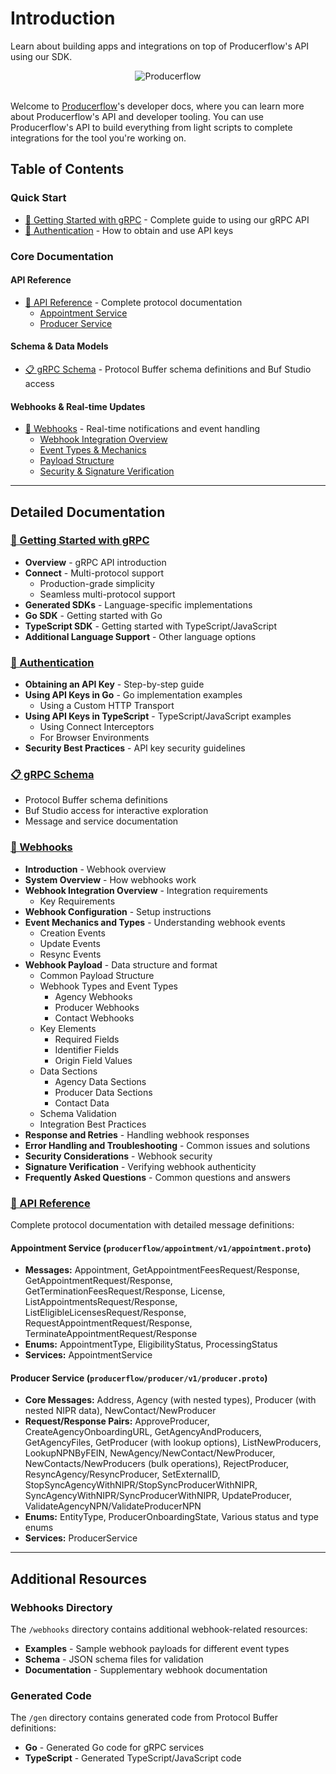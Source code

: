 # Introduction

Learn about building apps and integrations on top of Producerflow's API using our SDK.

<!-- markdownlint-disable MD033 -->
<div align="center">
  <img src="https://framerusercontent.com/images/Sqd0oOCQAQNo92PjocWBUmSjERA.png" alt="Producerflow"/>
</div>
<br/>
<!-- markdownlint-enable MD033 -->

Welcome to [Producerflow](https://www.producerflow.com)'s developer docs, where you can learn more about Producerflow's API and developer tooling. You can use Producerflow's API to build everything from light scripts to complete integrations for the tool you're working on.

## Table of Contents

### Quick Start

- [🚀 Getting Started with gRPC](https://github.com/agentero/producerflowapi/wiki/Getting-started-with-grpc) - Complete guide to using our gRPC API
- [🔐 Authentication](https://github.com/agentero/producerflowapi/wiki/Authentication) - How to obtain and use API keys

### Core Documentation

#### API Reference

- [📖 API Reference](https://github.com/agentero/producerflowapi/wiki/API-Reference) - Complete protocol documentation
  - [Appointment Service](https://github.com/agentero/producerflowapi/wiki/API-Reference#producerflow-appointment-v1-appointment-proto)
  - [Producer Service](https://github.com/agentero/producerflowapi/wiki/API-Reference#producerflow-producer-v1-producer-proto)

#### Schema & Data Models

- [📋 gRPC Schema](Schema.md) - Protocol Buffer schema definitions and Buf Studio access

#### Webhooks & Real-time Updates

- [🔔 Webhooks](https://github.com/agentero/producerflowapi/wiki/Webhooks) - Real-time notifications and event handling
  - [Webhook Integration Overview](https://github.com/agentero/producerflowapi/wiki/Webhooks#3-webhook-integration-overview)
  - [Event Types & Mechanics](https://github.com/agentero/producerflowapi/wiki/Webhooks#5-event-mechanics-and-types)
  - [Payload Structure](https://github.com/agentero/producerflowapi/wiki/Webhooks#6-webhook-payload)
  - [Security & Signature Verification](Webhooks.md#10-signature-verification)

---

## Detailed Documentation

### [🚀 Getting Started with gRPC](https://github.com/agentero/producerflowapi/wiki/Getting-started-with-grpc)

- **Overview** - gRPC API introduction
- **Connect** - Multi-protocol support
  - Production-grade simplicity
  - Seamless multi-protocol support
- **Generated SDKs** - Language-specific implementations
- **Go SDK** - Getting started with Go
- **TypeScript SDK** - Getting started with TypeScript/JavaScript
- **Additional Language Support** - Other language options

### [🔐 Authentication](https://github.com/agentero/producerflowapi/wiki/Authentication)

- **Obtaining an API Key** - Step-by-step guide
- **Using API Keys in Go** - Go implementation examples
  - Using a Custom HTTP Transport
- **Using API Keys in TypeScript** - TypeScript/JavaScript examples
  - Using Connect Interceptors
  - For Browser Environments
- **Security Best Practices** - API key security guidelines

### [📋 gRPC Schema](https://github.com/agentero/producerflowapi/wiki/Schema)

- Protocol Buffer schema definitions
- Buf Studio access for interactive exploration
- Message and service documentation

### [🔔 Webhooks](https://github.com/agentero/producerflowapi/wiki/Webhooks)

- **Introduction** - Webhook overview
- **System Overview** - How webhooks work
- **Webhook Integration Overview** - Integration requirements
  - Key Requirements
- **Webhook Configuration** - Setup instructions
- **Event Mechanics and Types** - Understanding webhook events
  - Creation Events
  - Update Events
  - Resync Events
- **Webhook Payload** - Data structure and format
  - Common Payload Structure
  - Webhook Types and Event Types
    - Agency Webhooks
    - Producer Webhooks
    - Contact Webhooks
  - Key Elements
    - Required Fields
    - Identifier Fields
    - Origin Field Values
  - Data Sections
    - Agency Data Sections
    - Producer Data Sections
    - Contact Data
  - Schema Validation
  - Integration Best Practices
- **Response and Retries** - Handling webhook responses
- **Error Handling and Troubleshooting** - Common issues and solutions
- **Security Considerations** - Webhook security
- **Signature Verification** - Verifying webhook authenticity
- **Frequently Asked Questions** - Common questions and answers

### [📖 API Reference](https://github.com/agentero/producerflowapi/wiki/API-Reference)

Complete protocol documentation with detailed message definitions:

#### Appointment Service (`producerflow/appointment/v1/appointment.proto`)

- **Messages:** Appointment, GetAppointmentFeesRequest/Response, GetAppointmentRequest/Response, GetTerminationFeesRequest/Response, License, ListAppointmentsRequest/Response, ListEligibleLicensesRequest/Response, RequestAppointmentRequest/Response, TerminateAppointmentRequest/Response
- **Enums:** AppointmentType, EligibilityStatus, ProcessingStatus
- **Services:** AppointmentService

#### Producer Service (`producerflow/producer/v1/producer.proto`)

- **Core Messages:** Address, Agency (with nested types), Producer (with nested NIPR data), NewContact/NewProducer
- **Request/Response Pairs:** ApproveProducer, CreateAgencyOnboardingURL, GetAgencyAndProducers, GetAgencyFiles, GetProducer (with lookup options), ListNewProducers, LookupNPNByFEIN, NewAgency/NewContact/NewProducer, NewContacts/NewProducers (bulk operations), RejectProducer, ResyncAgency/ResyncProducer, SetExternalID, StopSyncAgencyWithNIPR/StopSyncProducerWithNIPR, SyncAgencyWithNIPR/SyncProducerWithNIPR, UpdateProducer, ValidateAgencyNPN/ValidateProducerNPN
- **Enums:** EntityType, ProducerOnboardingState, Various status and type enums
- **Services:** ProducerService

---

## Additional Resources

### Webhooks Directory

The `/webhooks` directory contains additional webhook-related resources:

- **Examples** - Sample webhook payloads for different event types
- **Schema** - JSON schema files for validation
- **Documentation** - Supplementary webhook documentation

### Generated Code

The `/gen` directory contains generated code from Protocol Buffer definitions:

- **Go** - Generated Go code for gRPC services
- **TypeScript** - Generated TypeScript/JavaScript code
